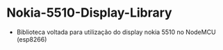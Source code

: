# Nokia-5510-Display-Library
- Biblioteca voltada para utilização do display nokia 5510 no NodeMCU (esp8266)
